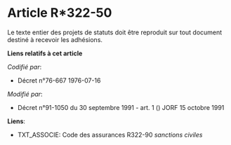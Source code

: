 # Article R*322-50

Le texte entier des projets de statuts doit être reproduit sur tout document destiné à recevoir les adhésions.

**Liens relatifs à cet article**

_Codifié par_:

  - Décret n°76-667 1976-07-16

_Modifié par_:

  - Décret n°91-1050 du 30 septembre 1991 - art. 1 () JORF 15 octobre 1991

**Liens**:

  - TXT_ASSOCIE: Code des assurances R322-90 *sanctions civiles*

